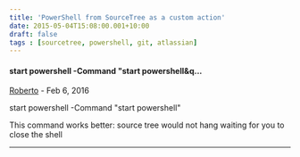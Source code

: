 ```yaml
---
title: 'PowerShell from SourceTree as a custom action'
date: 2015-05-04T15:08:00.001+10:00
draft: false
tags : [sourcetree, powershell, git, atlassian]
---
```


#### start powershell -Command "start powershell&q...
[Roberto](https://www.blogger.com/profile/08792713855773779577 "noreply@blogger.com") - <time datetime="2016-02-06T05:25:38.575+11:00">Feb 6, 2016</time>

start powershell -Command "start powershell"  
  
This command works better: source tree would not hang waiting for you to close the shell
<hr />
